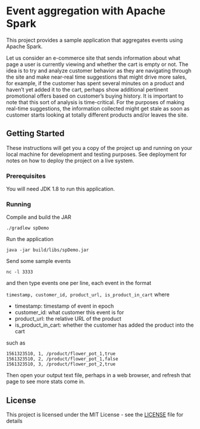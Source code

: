 # Event aggregation with Apache Spark

This project provides a sample application that aggregates events using Apache Spark.  

Let us consider an e-commerce site that sends information about what page a user is currently viewing and whether the cart is empty or not.  The idea is to try and analyze customer behavior as they are navigating through the site and make near-real time suggestions that might drive more sales, for example, if the customer has spent several minutes on a product and haven’t yet added it to the cart, perhaps show additional pertinent promotional offers based on customer’s buying history.  It is important to note that this sort of analysis is time-critical.  For the purposes of making real-time suggestions, the information collected might get stale as soon as customer starts looking at totally different products and/or leaves the site.

## Getting Started

These instructions will get you a copy of the project up and running on your local machine for development and testing purposes. See deployment for notes on how to deploy the project on a live system.

### Prerequisites

You will need JDK 1.8 to run this application.

### Running

Compile and build the JAR
```
./gradlew spDemo
```

Run the application

```
java -jar build/libs/spDemo.jar
```

Send some sample events

```
nc -l 3333
```

and then type events one per line, each event in the format

`timestamp, customer_id, product_url, is_product_in_cart` 
where
 - timestamp: timestamp of event in epoch
 - customer_id: what customer this event is for
 - product_url: the relative URL of the product
 - is_product_in_cart: whether the customer has added the product into the cart

such as

```
1561323510, 1, /product/flower_pot_1,true
1561323510, 2, /product/flower_pot_1,false
1561323510, 3, /product/flower_pot_2,true
```

Then open your output text file, perhaps in a web browser, and refresh that page to see more stats come in.

## License

This project is licensed under the MIT License - see the [LICENSE](LICENSE) file for details
